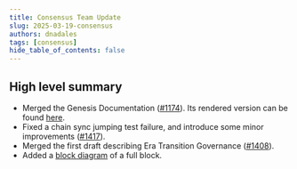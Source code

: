 ```yaml
---
title: Consensus Team Update
slug: 2025-03-19-consensus
authors: dnadales
tags: [consensus]
hide_table_of_contents: false
---
```


## High level summary

- Merged the Genesis Documentation ([#1174](https://github.com/IntersectMBO/ouroboros-consensus/pull/1174)). Its rendered version can be found [here](https://ouroboros-consensus.cardano.intersectmbo.org/docs/for-developers/Genesis).
- Fixed a chain sync jumping test failure, and introduce some minor improvements ([#1417](https://github.com/IntersectMBO/ouroboros-consensus/pull/1417/commits)).
- Merged the first draft describing Era Transition Governance ([#1408](https://github.com/IntersectMBO/ouroboros-consensus/pull/1408)).
- Added a [block diagram](https://github.com/IntersectMBO/ouroboros-consensus/blob/37a0fd56f85fa8f19b056e960d1bfeda7ee44991/docs/website/contents/for-developers/BlockBlockDiagram.md) of a full block.
